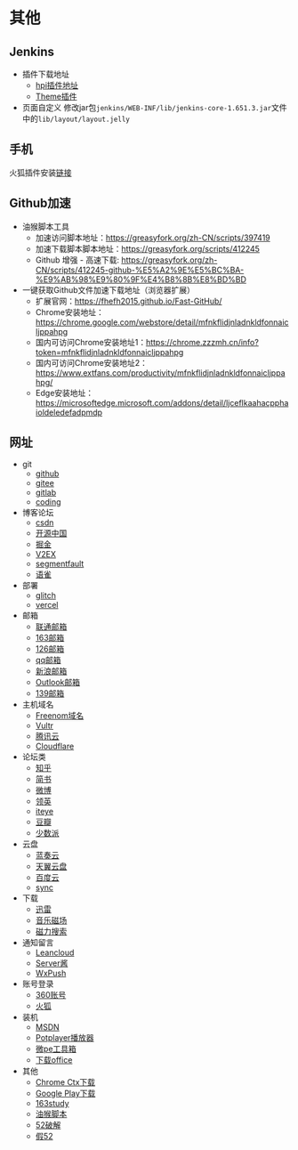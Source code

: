 # 其他
## Jenkins
- 插件下载地址
  - [hpi插件地址](http://updates.jenkins-ci.org/latest/)
  - [Theme插件](http://wiki.jenkins-ci.org/display/JENKINS/Simple+Theme+Plugin)
- 页面自定义
修改jar包`jenkins/WEB-INF/lib/jenkins-core-1.651.3.jar`文件中的`lib/layout/layout.jelly`
## 手机
火狐插件安装[链接](https://addons.mozilla.org/zh-CN/android/addon/tampermonkey/)
## Github加速
- 油猴脚本工具
  - 加速访问脚本地址：https://greasyfork.org/zh-CN/scripts/397419
  - 加速下载脚本脚本地址：https://greasyfork.org/scripts/412245
  - Github 增强 - 高速下载: https://greasyfork.org/zh-CN/scripts/412245-github-%E5%A2%9E%E5%BC%BA-%E9%AB%98%E9%80%9F%E4%B8%8B%E8%BD%BD
- 一键获取Github文件加速下载地址（浏览器扩展）
  - 扩展官网：https://fhefh2015.github.io/Fast-GitHub/
  - Chrome安装地址：https://chrome.google.com/webstore/detail/mfnkflidjnladnkldfonnaicljppahpg
  - 国内可访问Chrome安装地址1：https://chrome.zzzmh.cn/info?token=mfnkflidjnladnkldfonnaicljppahpg
  - 国内可访问Chrome安装地址2：https://www.extfans.com/productivity/mfnkflidjnladnkldfonnaicljppahpg/
  - Edge安装地址：https://microsoftedge.microsoft.com/addons/detail/ljceflkaahacpphaioldeledefadpmdp
## 网址
- git
  -  [github](https://github.com)
  -  [gitee](https://gitee.com)
  -  [gitlab](https://gitlab.com/users/sign_in)
  -  [coding](https://coding.net/)
- 博客论坛
  - [csdn](https://blog.csdn.net/) 
  - [开源中国](http://www.oschina.net/) 
  - [掘金](https://juejin.cn/) 
  - [V2EX](https://www.v2ex.com/)
  - [segmentfault](https://segmentfault.com/)
  - [语雀](https://www.yuque.com/)
- 部署
  - [glitch](https://glitch.com/)
  - [vercel](http://vercel.com/)
- 邮箱  
  - [联通邮箱](https://mail.wo.cn/#)  
  - [163邮箱](https://mail.163.com)
  - [126邮箱](https://mail.126.com/)
  - [qq邮箱](https://mail.qq.com/)
  - [新浪邮箱](https://mail.sina.com.cn/)
  - [Outlook邮箱](https://outlook.live.com/mail/0/inbox)
  - [139邮箱](https://mail.10086.cn/)
- 主机域名
  - [Freenom域名](https://my.freenom.com/clientarea.php)
  - [Vultr](https://my.vultr.com/)
  - [腾讯云](https://console.cloud.tencent.com/)
  - [Cloudflare](https://dash.cloudflare.com)
- 论坛类  
  - [知乎](https://www.zhihu.com/)
  - [简书](https://www.jianshu.com/)
  - [微博](https://weibo.com)
  - [领英](https://www.linkedin.com/)
  - [iteye](https://my.iteye.com/profile)
  - [豆瓣](https://accounts.douban.com/passport/setting)
  - [少数派](https://sspai.com/setting/account)
- 云盘
  - [蓝奏云](http://www.lanzou.com)
  - [天翼云盘](https://cloud.189.cn)
  - [百度云](https://pan.baidu.com)
  - [sync](https://cp.sync.com/login)
- 下载
  - [迅雷](https://xunlei.com)
  - [音乐磁场](https://www.hifini.com/)
  - [磁力搜索](https://funletu.com/bt/)
- 通知留言
  - [Leancloud](https://www.leancloud.cn/)
  - [Server酱](https://sct.ftqq.com/forward)
  - [WxPush](http://wxpusher.zjiecode.com/admin/)
- 账号登录
  - [360账号](https://i.360.cn/profile/)
  - [火狐](https://accounts.firefox.com)
- 装机
  - [MSDN](https://msdn.itellyou.cn)
  - [Potplayer播放器](https://potplayer.en.softonic.com/)
  - [微pe工具箱](http://www.wepe.com.cn/download.html)
  - [下载office](http://www.zhanshaoyi.com/rjxz.html)
- 其他
  - [Chrome Ctx下载](https://chrome-extension-downloader.com/e9cafba227e47ced4a3081edcdbc0dcd/)
  - [Google Play下载](https://www.apkturbo.com/)
  - [163study](http://study.163.com)
  - [油猴脚本](https://greasyfork.org/zh-CN/)
  - [52破解](https://www.52pojie.cn/portal.php)
  - [假52](https://www.tao.wip52.cn/)
  

